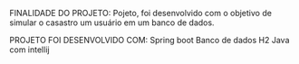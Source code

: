 FINALIDADE DO PROJETO:
Pojeto, foi desenvolvido com o objetivo de simular o casastro um usuário em um banco de dados.

PROJETO FOI DESENVOLVIDO COM:
Spring boot
Banco de dados H2
Java com intellij
